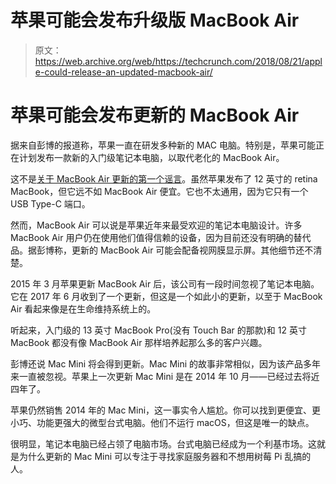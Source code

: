 # 苹果可能会发布升级版 MacBook Air 

> 原文：<https://web.archive.org/web/https://techcrunch.com/2018/08/21/apple-could-release-an-updated-macbook-air/>

# 苹果可能会发布更新的 MacBook Air

据来自彭博的报道称，苹果一直在研发多种新的 MAC 电脑。特别是，苹果可能正在计划发布一款新的入门级笔记本电脑，以取代老化的 MacBook Air。

这不是[关于 MacBook Air 更新的第一个谣言](https://web.archive.org/web/20221203040238/https://9to5mac.com/2018/03/03/more-affordable-13-inch-macbook-air/)。虽然苹果发布了 12 英寸的 retina MacBook，但它远不如 MacBook Air 便宜。它也不太通用，因为它只有一个 USB Type-C 端口。

然而，MacBook Air 可以说是苹果近年来最受欢迎的笔记本电脑设计。许多 MacBook Air 用户仍在使用他们值得信赖的设备，因为目前还没有明确的替代品。据彭博称，更新的 MacBook Air 可能会配备视网膜显示屏。其他细节还不清楚。

2015 年 3 月苹果更新 MacBook Air 后，该公司有一段时间忽视了笔记本电脑。它在 2017 年 6 月收到了一个更新，但这是一个如此小的更新，以至于 MacBook Air 看起来像是在生命维持系统上的。

听起来，入门级的 13 英寸 MacBook Pro(没有 Touch Bar 的那款)和 12 英寸 MacBook 都没有像 MacBook Air 那样培养起那么多的客户兴趣。

彭博还说 Mac Mini 将会得到更新。Mac Mini 的故事非常相似，因为该产品多年来一直被忽视。苹果上一次更新 Mac Mini 是在 2014 年 10 月——已经过去将近四年了。

苹果仍然销售 2014 年的 Mac Mini，这一事实令人尴尬。你可以找到更便宜、更小巧、功能更强大的微型台式电脑。他们不运行 macOS，但这是唯一的缺点。

很明显，笔记本电脑已经占领了电脑市场。台式电脑已经成为一个利基市场。这就是为什么更新的 Mac Mini 可以专注于寻找家庭服务器和不想用树莓 Pi 乱搞的人。